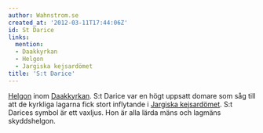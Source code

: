 ```yaml
---
author: Wahnstrom.se
created_at: '2012-03-11T17:44:06Z'
id: St Darice
links:
  mention:
  - Daakkyrkan
  - Helgon
  - Jargiska kejsardömet
title: 'S:t Darice'
---
```


[Helgon] inom [Daakkyrkan]. S:t Darice var en högt uppsatt domare som såg till att de kyrkliga
lagarna fick stort inflytande i [Jargiska kejsardömet]. S:t Darices symbol är ett vaxljus. Hon är
alla lärda mäns och lagmäns skyddshelgon.

  [Helgon]: Helgon
  [Daakkyrkan]: Daakkyrkan
  [Jargiska kejsardömet]: Jargiska_kejsardömet